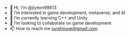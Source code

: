 - 👋 Hi, I’m @jiyeon98613
- 👀 I’m interested in game development, metaverse, and AI
- 🌱 I’m currently learning C++ and Unity
- 💞️ I’m looking to collaborate on game development
- 📫 How to reach me junehijune@gmail.com

<!---
jiyeon98613/jiyeon98613 is a ✨ special ✨ repository because its `README.md` (this file) appears on your GitHub profile.
You can click the Preview link to take a look at your changes.
--->

